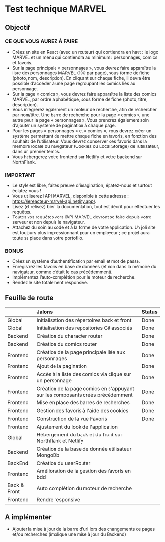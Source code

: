 # Test technique MARVEL

## Objectif

### CE QUE VOUS AUREZ À FAIRE

- Créez un site en React (avec un routeur) qui contiendra en haut : le logo MARVEL et un menu qui contiendra au minimum : personnages, comics et favoris.
- Sur la page principale « personnages », vous devrez faire apparaître la liste des personnages MARVEL (100 par page), sous forme de fiche (photo, nom, description). En cliquant sur chaque fiche, il devra être possible d’accéder à une page regroupant les comics liés au personnage.
- Sur la page « comics », vous devrez faire apparaître la liste des comics MARVEL, par ordre alphabétique, sous forme de fiche (photo, titre, description).
- Vous intégrerez également un moteur de recherche, afin de rechercher par nom/titre. Une barre de recherche pour la page « comics », une autre pour la page « personnages ». Vous prendrez également soin d’ajouter un système de pagination à chaque page.
- Pour les pages « personnages » et « comics », vous devrez créer un système permettant de mettre chaque fiche en favoris, en fonction des souhaits de l’utilisateur. Vous devrez conserver ces favoris dans la mémoire locale du navigateur (Cookies ou Local Storage) de l’utilisateur, dans un premier temps.
- Vous hébergerez votre frontend sur Netlify et votre backend sur NorthFlank.

### IMPORTANT

- Le style est libre, faites preuve d'imagination, épatez-nous et surtout éclatez-vous !
- Vous utiliserez l’API MARVEL, disponible à cette adresse : https://lereacteur-marvel-api.netlify.app/.
- Lisez (et relisez) bien la documentation, tout est décrit pour effectuer les requêtes.
- Toutes vos requêtes vers l’API MARVEL devront se faire depuis votre serveur et non depuis le navigateur.
- Attachez du soin au code et à la forme de votre application. Un joli site est toujours plus impressionnant pour un employeur ; ce projet aura toute sa place dans votre portoflio.

### BONUS

- Créez un système d’authentification par email et mot de passe.
- Enregistrez les favoris en base de données (et non dans la mémoire du navigateur, comme c'était le cas précédemment).
- Implémentez l’auto-complétion pour le moteur de recherche.
- Rendez le site totalement responsive.

## Feuille de route

|              | Jalons                                                                         | Status |
| :----------- | :----------------------------------------------------------------------------- | :----- |
| Global       | Initialisation des répertoires back et front                                   | Done   |
| Global       | Initialisation des repositories Git associés                                   | Done   |
| Backend      | Création du character router                                                   | Done   |
| Backend      | Création du comics router                                                      | Done   |
| Frontend     | Création de la page principale liée aux personnages                            | Done   |
| Frontend     | Ajout de la pagination                                                         | Done   |
| Frontend     | Accès à la liste des comics via clique sur un personnage                       | Done   |
| Frontend     | Création de la page comics en s'appuyant sur les composants créés précédemment | Done   |
| Frontend     | Mise en place des barres de recherches                                         | Done   |
| Frontend     | Gestion des favoris à l'aide des cookies                                       | Done   |
| Frontend     | Construction de la vue Favoris                                                 | Done   |
| Frontend     | Ajustement du look de l'application                                            |        |
| Global       | Hébergement du back et du front sur Northflank et Netlify                      |        |
| Backend      | Création de la base de donnée utilisateur MongoDb                              |        |
| BackEnd      | Création du userRouter                                                         |        |
| Frontend     | Amélioration de la gestion des favoris en bdd                                  |        |
| Back & Front | Auto complétion du moteur de recherche                                         |        |
| Frontend     | Rendre responsive                                                              |        |

## A implémenter

- Ajouter la mise à jour de la barre d'url lors des changements de pages et/ou recherches (implique une mise à jour du Backend)
